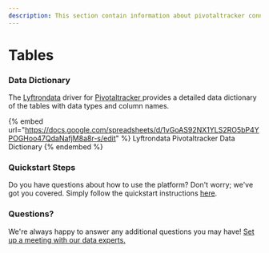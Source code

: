 ```yaml
---
description: This section contain information about pivotaltracker connector tables information
---
```


# Tables

### Data Dictionary

The [Lyftrondata](https://www.lyftrondata.com/) driver for [Pivotaltracker](https://www.lyftrondata.com/integration/business-analytics/pivotal-tracker//)[ ](https://www.lyftrondata.com/integration/pivotaltracker/)provides a detailed data dictionary of the tables with data types and column names.

{% embed url="https://docs.google.com/spreadsheets/d/1vGoAS92NX1YLS2RO5bP4YPOGHoo47QdaNafjM8a8r-s/edit" %}
Lyftrondata Pivotaltracker Data Dictionary
{% endembed %}

### Quickstart Steps

Do you have questions about how to use the platform? Don't worry; we've got you covered. Simply follow the quickstart instructions [here](../README.md).

### Questions? <a href="#questions" id="questions"></a>

We're always happy to answer any additional questions you may have! [Set up a meeting with our data experts.](https://www.lyftrondata.com/book-a-meeting/)

